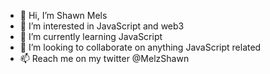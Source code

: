 - 👋 Hi, I’m Shawn Mels
- 👀 I’m interested in JavaScript and web3
- 🌱 I’m currently learning JavaScript
- 💞️ I’m looking to collaborate on anything JavaScript related
- 📫 Reach me on my twitter @MelzShawn

<!---
Shawnmels1998/Shawnmels1998 is a ✨ special ✨ repository because its `README.md` (this file) appears on your GitHub profile.
You can click the Preview link to take a look at your changes.
--->
